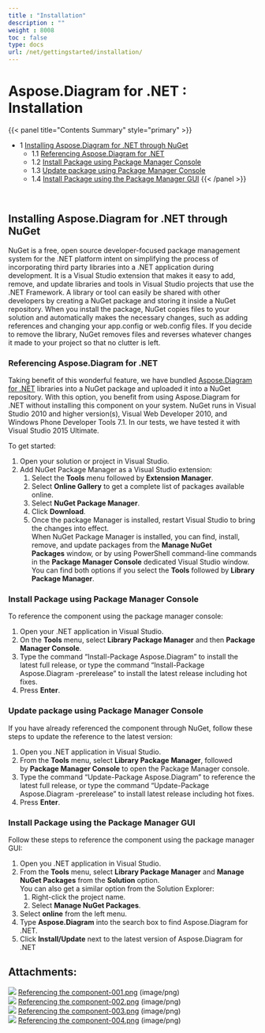 ```yaml
---
title : "Installation" 
description : "" 
weight : 8008 
toc : false
type: docs
url: /net/gettingstarted/installation/
---
```


# Aspose.Diagram for .NET : Installation


{{< panel title="Contents Summary" style="primary" >}}
*   1 [Installing Aspose.Diagram for .NET through NuGet](#installing-aspose.diagram-for-.net-through-nuget)
    *   1.1 [Referencing Aspose.Diagram for .NET](#referencing-aspose.diagram-for-.net)
    *   1.2 [Install Package using Package Manager Console](#install-package-using-package-manager-console)
    *   1.3 [Update package using Package Manager Console](#update-package-using-package-manager-console)
    *   1.4 [Install Package using the Package Manager GUI](#install-package-using-the-package-manager-gui)
{{< /panel >}}
 

 

## Installing Aspose.Diagram for .NET through NuGet

NuGet is a free, open source developer-focused package management system for the .NET platform intent on simplifying the process of incorporating third party libraries into a .NET application during development. It is a Visual Studio extension that makes it easy to add, remove, and update libraries and tools in Visual Studio projects that use the .NET Framework. A library or tool can easily be shared with other developers by creating a NuGet package and storing it inside a NuGet repository. When you install the package, NuGet copies files to your solution and automatically makes the necessary changes, such as adding references and changing your app.config or web.config files. If you decide to remove the library, NuGet removes files and reverses whatever changes it made to your project so that no clutter is left.

### Referencing Aspose.Diagram for .NET

Taking benefit of this wonderful feature, we have bundled [Aspose.Diagram for .NET](https://www.nuget.org/packages/Aspose.Diagram) libraries into a NuGet package and uploaded it into a NuGet repository. With this option, you benefit from using Aspose.Diagram for .NET without installing this component on your system. NuGet runs in Visual Studio 2010 and higher version(s), Visual Web Developer 2010, and Windows Phone Developer Tools 7.1. In our tests, we have tested it with Visual Studio 2015 Ultimate.

To get started:

1.  Open your solution or project in Visual Studio.
2.  Add NuGet Package Manager as a Visual Studio extension:
    1.  Select the **Tools** menu followed by **Extension Manager**.
    2.  Select **Online Gallery** to get a complete list of packages available online.
    3.  Select **NuGet Package Manager**.
    4.  Click **Download**.
    5.  Once the package Manager is installed, restart Visual Studio to bring the changes into effect.   
        When NuGet Package Manager is installed, you can find, install, remove, and update packages from the **Manage NuGet Packages** window, or by using PowerShell command-line commands in the **Package Manager Console** dedicated Visual Studio window. You can find both options if you select the **Tools** followed by **Library Package Manager**.

### Install Package using Package Manager Console

To reference the component using the package manager console:

1.  Open your .NET application in Visual Studio.
2.  On the **Tools** menu, select **Library Package Manager** and then **Package Manager Console**.
3.  Type the command “Install-Package Aspose.Diagram” to install the latest full release, or type the command “Install-Package Aspose.Diagram -prerelease” to install the latest release including hot fixes.
4.  Press **Enter**.

### Update package using Package Manager Console

If you have already referenced the component through NuGet, follow these steps to update the reference to the latest version:

1.  Open you .NET application in Visual Studio.
2.  From the **Tools** menu, select **Library Package Manager**, followed by **Package Manager Console** to open the Package Manager console.
3.  Type the command “Update-Package Aspose.Diagram” to reference the latest full release, or type the command “Update-Package Aspose.Diagram -prerelease” to install latest release including hot fixes.
4.  Press **Enter**.

### Install Package using the Package Manager GUI

Follow these steps to reference the component using the package manager GUI:

1.  Open you .NET application in Visual Studio.
2.  From the **Tools** menu, select **Library Package Manager** and **Manage NuGet Packages** from the **Solution** option.   
    You can also get a similar option from the Solution Explorer:
    1.  Right-click the project name.
    2.  Select **Manage NuGet Packages**.
3.  Select **online** from the left menu.
4.  Type **Aspose.Diagram** into the search box to find Aspose.Diagram for .NET.
5.  Click **Install/Update** next to the latest version of Aspose.Diagram for .NET

## Attachments:

![](https://docs2.aspose.com/diagram/net/images/icons/bullet_blue.gif) [Referencing the component-001.png](https://docs2.aspose.com/diagram/net/attachments/18353186/18546690.png) (image/png)  
![](https://docs2.aspose.com/diagram/net/images/icons/bullet_blue.gif) [Referencing the component-002.png](https://docs2.aspose.com/diagram/net/attachments/18353186/18546691.png) (image/png)  
![](https://docs2.aspose.com/diagram/net/images/icons/bullet_blue.gif) [Referencing the component-003.png](https://docs2.aspose.com/diagram/net/attachments/18353186/18546692.png) (image/png)  
![](https://docs2.aspose.com/diagram/net/images/icons/bullet_blue.gif) [Referencing the component-004.png](https://docs2.aspose.com/diagram/net/attachments/18353186/18546693.png) (image/png)  

